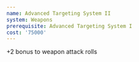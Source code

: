 ```yaml
---
name: Advanced Targeting System II
system: Weapons
prerequisite: Advanced Targeting System I
cost: '75000'
---
```

+2 bonus to weapon attack rolls
